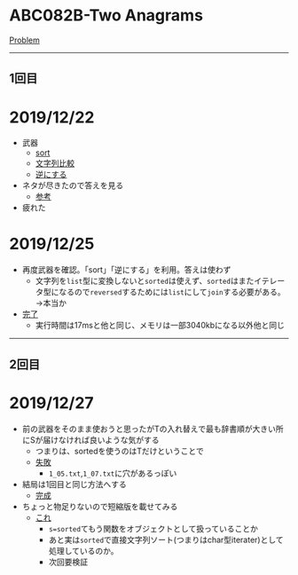 # ABC082B-Two Anagrams

[Problem](https://atcoder.jp/contests/abc082/tasks/abc082_b)

---
## 1回目
# 2019/12/22

* 武器
  * [sort](https://note.nkmk.me/python-list-sort-sorted/)
  * [文字列比較](https://note.nkmk.me/python-str-compare/)
  * [逆にする](https://note.nkmk.me/python-reverse-reversed/)
* ネタが尽きたので答えを見る
  * [参考](https://atcoder.jp/contests/abc082/submissions/1929956)
* 疲れた
# 2019/12/25
* 再度武器を確認。「sort」「逆にする」を利用。答えは使わず
  * 文字列を`list`型に変換しないと`sorted`は使えず、`sorted`はまたイテレータ型になるので`reversed`するためには`list`にして`join`する必要がある。→本当か
* [完了](https://atcoder.jp/contests/abc082/submissions/9127423)
  * 実行時間は17msと他と同じ、メモリは一部3040kbになる以外他と同じ
---
## 2回目
# 2019/12/27
* 前の武器をそのまま使おうと思ったがTの入れ替えで最も辞書順が大きい所にSが届けなければ良いような気がする
  * つまりは、sortedを使うのはTだけということで
  * [失敗](https://atcoder.jp/contests/abc082/submissions/9158934)
    * `1_05.txt`,`1_07.txt`に穴があるっぽい
* 結局は1回目と同じ方法へする
  * [完成](https://atcoder.jp/contests/abc082/submissions/9158984)
* ちょっと物足りないので短縮版を載せてみる
  * [これ](https://atcoder.jp/contests/abc082/submissions/4345435)
    * `s=sorted`てもう関数をオブジェクトとして扱っていることか
    * あと実は`sorted`で直接文字列ソート(つまりはchar型iterater)として処理しているのか。
    * 次回要検証